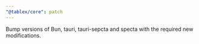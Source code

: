 ```yaml
---
"@tablex/core": patch
---
```


Bump versions of Bun, tauri, tauri-sepcta and specta with the required new modifications.
